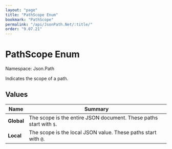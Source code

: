 ```yaml
---
layout: "page"
title: "PathScope Enum"
bookmark: "PathScope"
permalink: "/api/JsonPath.Net/:title/"
order: "9.07.21"
---
```

# PathScope Enum

Namespace: Json.Path

Indicates the scope of a path.

## Values

| Name | Summary |
|---|---|
| **Global** | The scope is the entire JSON document.  These paths start with `$`. |
| **Local** | The scope is the local JSON value.  These paths start with `@`. |
